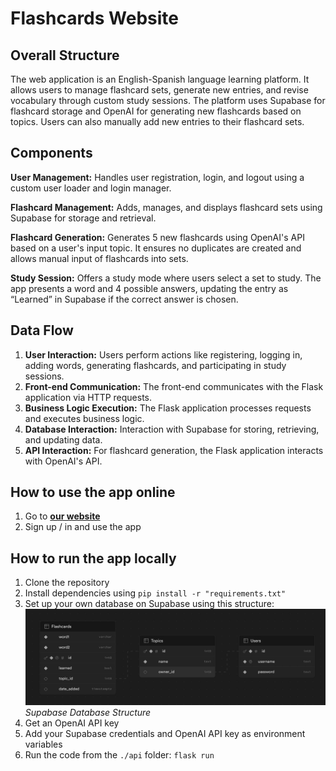 # Flashcards Website

## Overall Structure
The web application is an English-Spanish language learning platform. It allows users to manage flashcard sets, generate new entries, and revise vocabulary through custom study sessions. The platform uses Supabase for flashcard storage and OpenAI for generating new flashcards based on topics. Users can also manually add new entries to their flashcard sets.

## Components
**User Management:** Handles user registration, login, and logout using a custom user loader and login manager.

**Flashcard Management:** Adds, manages, and displays flashcard sets using Supabase for storage and retrieval.

**Flashcard Generation:** Generates 5 new flashcards using OpenAI's API based on a user's input topic. It ensures no duplicates are created and allows manual input of flashcards into sets.

**Study Session:** Offers a study mode where users select a set to study. The app presents a word and 4 possible answers, updating the entry as “Learned” in Supabase if the correct answer is chosen.

## Data Flow
1. **User Interaction:** Users perform actions like registering, logging in, adding words, generating flashcards, and participating in study sessions.
2. **Front-end Communication:** The front-end communicates with the Flask application via HTTP requests.
3. **Business Logic Execution:** The Flask application processes requests and executes business logic.
4. **Database Interaction:** Interaction with Supabase for storing, retrieving, and updating data.
5. **API Interaction:** For flashcard generation, the Flask application interacts with OpenAI's API.

## How to use the app online
1. Go to [**our website**](https://flash-cards-kappa.vercel.app/)
2. Sign up / in and use the app

## How to run the app locally
1. Clone the repository
2. Install dependencies using `pip install -r "requirements.txt"`
3. Set up your own database on Supabase using this structure:
   ![Supabase Database Structure](database.png)
*Supabase Database Structure*
4. Get an OpenAI API key
5. Add your Supabase credentials and OpenAI API key as environment variables
6. Run the code from the `./api` folder: `flask run`
